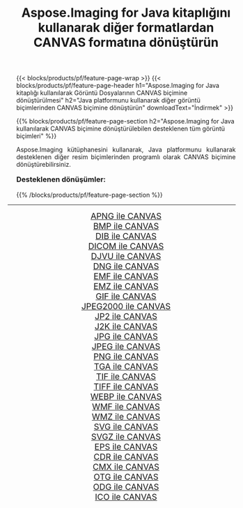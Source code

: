 ﻿---
title: Aspose.Imaging for Java kitaplığını kullanarak diğer formatlardan CANVAS formatına dönüştürün 
weight: 3920
url: /tr/java/conversion/to/canvas/ 
lang: tr
langdirlevel: 2
locales: zh-hans,ja,it,ru,de,es,fr,nl,id,lt,pl,pt,vi,tr,ko,zh-hant,ar,hi,th,sv,cs,uk,he
description: Aspose.Imaging'i kullanarak Java kullanan diğer biçimlerden CANVAS biçimine dönüştürebilirsiniz
---

{{< blocks/products/pf/feature-page-wrap >}}
{{< blocks/products/pf/feature-page-header h1="Aspose.Imaging for Java kitaplığı kullanılarak Görüntü Dosyalarının CANVAS biçimine dönüştürülmesi" h2="Java platformunu kullanarak diğer görüntü biçimlerinden CANVAS biçimine dönüştürün" downloadText="İndirmek" >}}


{{% blocks/products/pf/feature-page-section  h2="Aspose.Imaging for Java kullanılarak CANVAS biçimine dönüştürülebilen desteklenen tüm görüntü biçimleri" %}}
<p align=justify>Aspose.Imaging kütüphanesini kullanarak, Java platformunu kullanarak desteklenen diğer resim biçimlerinden programlı olarak CANVAS biçimine dönüştürebilirsiniz.</p>
<h3 style="margin-top:16px;">
Desteklenen dönüşümler:
</h3>
{{% /blocks/products/pf/feature-page-section %}}
<div class="container-fluid productfamilypage bg-gray">
    <div class="convertypes bg-gray agp-content section">
        <div class="container">
		<hr style="margin-left:-20px;"/>
		<div class="row other-converters" style="gap: 10px;font-size: 19px;text-align:center;">
		    <div class='col-md-3 other-converter remove-lp remove-rp'><a href="/imaging/tr/java/conversion/apng-to-canvas/" style="padding:15px;">APNG ile CANVAS</a></div>
<div class='col-md-3 other-converter remove-lp remove-rp'><a href="/imaging/tr/java/conversion/bmp-to-canvas/" style="padding:15px;">BMP ile CANVAS</a></div>
<div class='col-md-3 other-converter remove-lp remove-rp'><a href="/imaging/tr/java/conversion/dib-to-canvas/" style="padding:15px;">DIB ile CANVAS</a></div>
<div class='col-md-3 other-converter remove-lp remove-rp'><a href="/imaging/tr/java/conversion/dicom-to-canvas/" style="padding:15px;">DICOM ile CANVAS</a></div>
<div class='col-md-3 other-converter remove-lp remove-rp'><a href="/imaging/tr/java/conversion/djvu-to-canvas/" style="padding:15px;">DJVU ile CANVAS</a></div>
<div class='col-md-3 other-converter remove-lp remove-rp'><a href="/imaging/tr/java/conversion/dng-to-canvas/" style="padding:15px;">DNG ile CANVAS</a></div>
<div class='col-md-3 other-converter remove-lp remove-rp'><a href="/imaging/tr/java/conversion/emf-to-canvas/" style="padding:15px;">EMF ile CANVAS</a></div>
<div class='col-md-3 other-converter remove-lp remove-rp'><a href="/imaging/tr/java/conversion/emz-to-canvas/" style="padding:15px;">EMZ ile CANVAS</a></div>
<div class='col-md-3 other-converter remove-lp remove-rp'><a href="/imaging/tr/java/conversion/gif-to-canvas/" style="padding:15px;">GIF ile CANVAS</a></div>
<div class='col-md-3 other-converter remove-lp remove-rp'><a href="/imaging/tr/java/conversion/jpeg2000-to-canvas/" style="padding:15px;">JPEG2000 ile CANVAS</a></div>
<div class='col-md-3 other-converter remove-lp remove-rp'><a href="/imaging/tr/java/conversion/jp2-to-canvas/" style="padding:15px;">JP2 ile CANVAS</a></div>
<div class='col-md-3 other-converter remove-lp remove-rp'><a href="/imaging/tr/java/conversion/j2k-to-canvas/" style="padding:15px;">J2K ile CANVAS</a></div>
<div class='col-md-3 other-converter remove-lp remove-rp'><a href="/imaging/tr/java/conversion/jpg-to-canvas/" style="padding:15px;">JPG ile CANVAS</a></div>
<div class='col-md-3 other-converter remove-lp remove-rp'><a href="/imaging/tr/java/conversion/jpeg-to-canvas/" style="padding:15px;">JPEG ile CANVAS</a></div>
<div class='col-md-3 other-converter remove-lp remove-rp'><a href="/imaging/tr/java/conversion/png-to-canvas/" style="padding:15px;">PNG ile CANVAS</a></div>
<div class='col-md-3 other-converter remove-lp remove-rp'><a href="/imaging/tr/java/conversion/tga-to-canvas/" style="padding:15px;">TGA ile CANVAS</a></div>
<div class='col-md-3 other-converter remove-lp remove-rp'><a href="/imaging/tr/java/conversion/tif-to-canvas/" style="padding:15px;">TIF ile CANVAS</a></div>
<div class='col-md-3 other-converter remove-lp remove-rp'><a href="/imaging/tr/java/conversion/tiff-to-canvas/" style="padding:15px;">TIFF ile CANVAS</a></div>
<div class='col-md-3 other-converter remove-lp remove-rp'><a href="/imaging/tr/java/conversion/webp-to-canvas/" style="padding:15px;">WEBP ile CANVAS</a></div>
<div class='col-md-3 other-converter remove-lp remove-rp'><a href="/imaging/tr/java/conversion/wmf-to-canvas/" style="padding:15px;">WMF ile CANVAS</a></div>
<div class='col-md-3 other-converter remove-lp remove-rp'><a href="/imaging/tr/java/conversion/wmz-to-canvas/" style="padding:15px;">WMZ ile CANVAS</a></div>
<div class='col-md-3 other-converter remove-lp remove-rp'><a href="/imaging/tr/java/conversion/svg-to-canvas/" style="padding:15px;">SVG ile CANVAS</a></div>
<div class='col-md-3 other-converter remove-lp remove-rp'><a href="/imaging/tr/java/conversion/svgz-to-canvas/" style="padding:15px;">SVGZ ile CANVAS</a></div>
<div class='col-md-3 other-converter remove-lp remove-rp'><a href="/imaging/tr/java/conversion/eps-to-canvas/" style="padding:15px;">EPS ile CANVAS</a></div>
<div class='col-md-3 other-converter remove-lp remove-rp'><a href="/imaging/tr/java/conversion/cdr-to-canvas/" style="padding:15px;">CDR ile CANVAS</a></div>
<div class='col-md-3 other-converter remove-lp remove-rp'><a href="/imaging/tr/java/conversion/cmx-to-canvas/" style="padding:15px;">CMX ile CANVAS</a></div>
<div class='col-md-3 other-converter remove-lp remove-rp'><a href="/imaging/tr/java/conversion/otg-to-canvas/" style="padding:15px;">OTG ile CANVAS</a></div>
<div class='col-md-3 other-converter remove-lp remove-rp'><a href="/imaging/tr/java/conversion/odg-to-canvas/" style="padding:15px;">ODG ile CANVAS</a></div>
<div class='col-md-3 other-converter remove-lp remove-rp'><a href="/imaging/tr/java/conversion/ico-to-canvas/" style="padding:15px;">ICO ile CANVAS</a></div>
                </div>
        </div>
    </div>
</div>
<br/>

